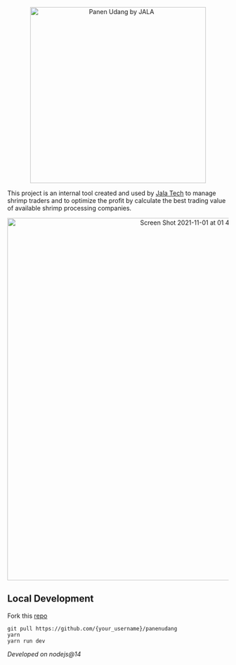 <p align="center">
  <a href="https://panenudang.vercel.app">
    <img alt="Panen Udang by JALA" src="https://panenudang.vercel.app/_next/static/image/public/PanenUdanghead.4b76847fd7e262b94b2cea9cb16cec90.png" width="400" />
  </a>
</p>

This project is an internal tool created and used by [Jala Tech](https://jala.tech) to manage shrimp traders and to optimize the profit by calculate the best trading value of available shrimp processing companies.

<p align="center">
  <img width="823" alt="Screen Shot 2021-11-01 at 01 44 04" src="https://user-images.githubusercontent.com/14815819/139597235-06ca0447-8f43-4133-ab43-b22db1922c59.png">
</p>

## Local Development

Fork this [repo](https://github.com/syauqy/panenudang)

```shell
git pull https://github.com/{your_username}/panenudang
yarn
yarn run dev
```

_Developed on nodejs@14_
